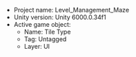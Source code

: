 <!-- UNITY CODE ASSIST INSTRUCTIONS START -->
- Project name: Level_Management_Maze
- Unity version: Unity 6000.0.34f1
- Active game object:
  - Name: Tile Type
  - Tag: Untagged
  - Layer: UI
<!-- UNITY CODE ASSIST INSTRUCTIONS END -->